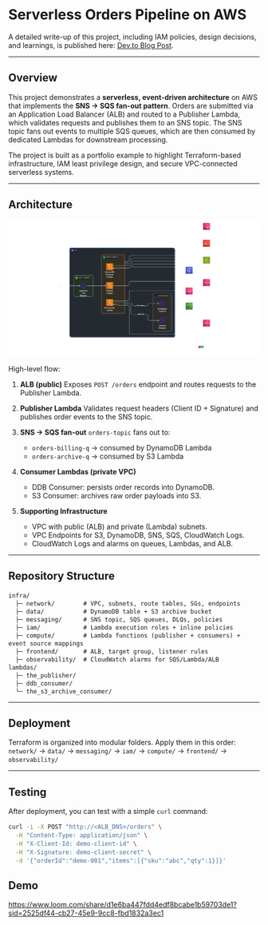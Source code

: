 # Serverless Orders Pipeline on AWS

A detailed write-up of this project, including IAM policies, design decisions, and learnings, is published here: [Dev.to Blog Post](https://dev.to/ajithmanmu/how-i-built-a-secure-serverless-orders-pipeline-with-lambda-sns-and-sqs-36ej).

---

## Overview

This project demonstrates a **serverless, event-driven architecture** on AWS that implements the **SNS → SQS fan-out pattern**. Orders are submitted via an Application Load Balancer (ALB) and routed to a Publisher Lambda, which validates requests and publishes them to an SNS topic. The SNS topic fans out events to multiple SQS queues, which are then consumed by dedicated Lambdas for downstream processing.

The project is built as a portfolio example to highlight Terraform-based infrastructure, IAM least privilege design, and secure VPC-connected serverless systems.

---

## Architecture

![architecture](architecture.png)  

High-level flow:

1. **ALB (public)**
   Exposes `POST /orders` endpoint and routes requests to the Publisher Lambda.

2. **Publisher Lambda**
   Validates request headers (Client ID + Signature) and publishes order events to the SNS topic.

3. **SNS → SQS fan-out**
   `orders-topic` fans out to:

   * `orders-billing-q` → consumed by DynamoDB Lambda
   * `orders-archive-q` → consumed by S3 Lambda

4. **Consumer Lambdas (private VPC)**

   * DDB Consumer: persists order records into DynamoDB.
   * S3 Consumer: archives raw order payloads into S3.

5. **Supporting Infrastructure**

   * VPC with public (ALB) and private (Lambda) subnets.
   * VPC Endpoints for S3, DynamoDB, SNS, SQS, CloudWatch Logs.
   * CloudWatch Logs and alarms on queues, Lambdas, and ALB.


---

## Repository Structure

```
infra/
  ├─ network/        # VPC, subnets, route tables, SGs, endpoints
  ├─ data/           # DynamoDB table + S3 archive bucket
  ├─ messaging/      # SNS topic, SQS queues, DLQs, policies
  ├─ iam/            # Lambda execution roles + inline policies
  ├─ compute/        # Lambda functions (publisher + consumers) + event source mappings
  ├─ frontend/       # ALB, target group, listener rules
  ├─ observability/  # CloudWatch alarms for SQS/Lambda/ALB
lambdas/
  ├─ the_publisher/
  ├─ ddb_consumer/
  └─ the_s3_archive_consumer/
```

---

## Deployment

Terraform is organized into modular folders. Apply them in this order:
`network/` → `data/` → `messaging/` → `iam/` → `compute/` → `frontend/` → `observability/`

---

## Testing

After deployment, you can test with a simple `curl` command:

```bash
curl -i -X POST "http://<ALB_DNS>/orders" \
  -H "Content-Type: application/json" \
  -H "X-Client-Id: demo-client-id" \
  -H "X-Signature: demo-client-secret" \
  -d '{"orderId":"demo-001","items":[{"sku":"abc","qty":1}]}'
```

## Demo

https://www.loom.com/share/d1e6ba447fdd4edf8bcabe1b59703de1?sid=2525df44-cb27-45e9-9cc8-fbd1832a3ec1
